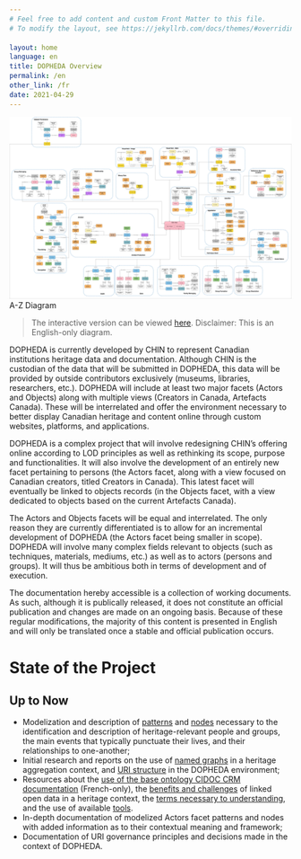 ```yaml
---
# Feel free to add content and custom Front Matter to this file.
# To modify the layout, see https://jekyllrb.com/docs/themes/#overriding-theme-defaults

layout: home
language: en
title: DOPHEDA Overview
permalink: /en
other_link: /fr
date: 2021-04-29
---
```


![A-Z Diagram](../images/000_Patterns_2.2_p.jpg)
A-Z Diagram
> The interactive version can be viewed [here](/collections-model/en/target-model/current/introduction#a-z-diagram). <span class="disclaimer">Disclaimer: This is an English-only diagram.</span>

DOPHEDA is currently developed by CHIN to represent Canadian institutions heritage data and documentation. Although CHIN is the custodian of the data that will be submitted in DOPHEDA, this data will be provided by outside contributors exclusively (museums, libraries, researchers, etc.). DOPHEDA will include at least two major facets (Actors and Objects) along with multiple views (Creators in Canada, Artefacts Canada). These will be interrelated and offer the environment necessary to better display Canadian heritage and content online through custom websites, platforms, and applications.

DOPHEDA is a complex project that will involve redesigning CHIN’s offering online according to LOD principles as well as rethinking its scope, purpose and functionalities. It will also involve the development of an entirely new facet pertaining to persons (the Actors facet, along with a view focused on Canadian creators, titled Creators in Canada). This latest facet will eventually be linked to objects records (in the Objects facet, with a view dedicated to objects based on the current Artefacts Canada). 

The Actors and Objects facets will be equal and interrelated. The only reason they are currently differentiated is to allow for an incremental development of DOPHEDA (the Actors facet being smaller in scope). DOPHEDA will involve many complex fields relevant to objects (such as techniques, materials, mediums, etc.) as well as to actors (persons and  groups). It will thus be ambitious both in terms of development and of execution.

The documentation hereby accessible is a collection of working documents. As such, although it is publically released, it does not constitute an official publication and changes are made on an ongoing basis. Because of these regular modifications, the majority of this content is presented in English and will only be translated once a stable and official publication occurs.

<h1 class="post-title">State of the Project</h1>

## Up to Now

- Modelization and description of [patterns](/collections-model/en/target-model/current/introduction) and [nodes](/collections-model/en/semantic-paths-specification/current/introduction) necessary to the identification and description of heritage-relevant people and groups, the main events that typically punctuate their lives, and their relationships to one-another;
- Initial research and reports on the use of [named graphs](/collections-model/en/technical-reports/current/named-graph-survey-report-1) in a heritage aggregation context, and [URI structure](/collections-model/en/technical-reports/current/uris-technical-report) in the DOPHEDA environment;
- Resources about the [use of the base ontology CIDOC CRM documentation](/collections-model/fr/ressources/actuel/tutoriel-cidoc-crm) (French-only), the [benefits and challenges](https://chin-rcip.github.io/collections-model/en/resources/current/lod-benefits-challenges) of linked open data in a heritage context, the [terms necessary to understanding](https://chin-rcip.github.io/collections-model/en/resources/current/glossary), and the use of available [tools](https://chin-rcip.github.io/collections-model/en/resources/current/tools). 
- In-depth documentation of modelized Actors facet patterns and nodes with added information as to their contextual meaning and framework;
- Documentation of URI governance principles and decisions made in the context of DOPHEDA.

